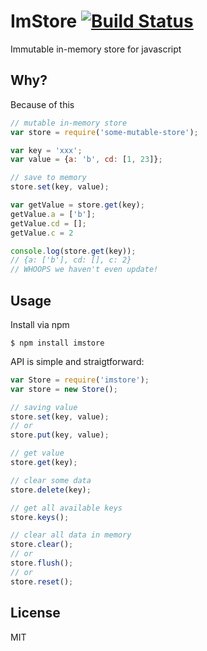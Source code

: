 # ImStore [![Build Status](https://travis-ci.org/virtualc/imstore.svg)](https://travis-ci.org/virtualc/imstore)

Immutable in-memory store for javascript

## Why?

Because of this

```js
// mutable in-memory store
var store = require('some-mutable-store');

var key = 'xxx';
var value = {a: 'b', cd: [1, 23]};

// save to memory
store.set(key, value);

var getValue = store.get(key);
getValue.a = ['b'];
getValue.cd = [];
getValue.c = 2

console.log(store.get(key));
// {a: ['b'], cd: [], c: 2}
// WHOOPS we haven't even update!
```

## Usage

Install via npm

```
$ npm install imstore
```

API is simple and straigtforward:

```js
var Store = require('imstore');
var store = new Store();

// saving value
store.set(key, value);
// or
store.put(key, value);

// get value
store.get(key);

// clear some data
store.delete(key);

// get all available keys
store.keys();

// clear all data in memory
store.clear();
// or
store.flush();
// or
store.reset();
```

## License

MIT
